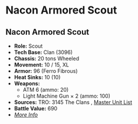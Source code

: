 # Nacon Armored Scout 

## Nacon Armored Scout 

- **Role:** Scout 
- **Tech Base:** Clan (3096) 
- **Chassis:** 20 tons Wheeled 
- **Movement:** 10 / 15, XL 
- **Armor:** 96 (Ferro Fibrous) 
- **Heat Sinks:** 10 (10) 
- **Weapons:** 
  - ATM 6 (ammo: 20) 
  - Light Machine Gun × 2 (ammo: 100) 
- **Sources:** TRO: 3145 The Clans , [Master Unit List](http://masterunitlist.info/Unit/Details/6244) 
- **Battle Value:** 690 
- [*More Info*](nacon_armored_scout/nacon_armored_scout.md) 

